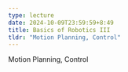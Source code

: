 ```yaml
---
type: lecture
date: 2024-10-09T23:59:59+8:49
title: Basics of Robotics III
tldr: "Motion Planning, Control"
---
```

Motion Planning, Control
